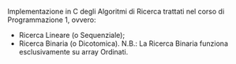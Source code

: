 Implementazione in C degli Algoritmi di Ricerca trattati nel corso di Programmazione 1, ovvero:
- Ricerca Lineare (o Sequenziale);
- Ricerca Binaria (o Dicotomica).
N.B.: La Ricerca Binaria funziona esclusivamente su array Ordinati.
